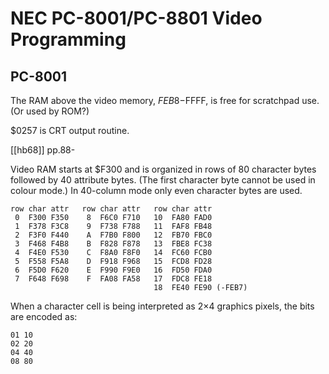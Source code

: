 NEC PC-8001/PC-8801 Video Programming
=====================================

PC-8001
-------

The RAM above the video memory, $FEB8-$FFFF, is free for scratchpad use.
(Or used by ROM?)

$0257 is CRT output routine.

[[hb68]] pp.88-

Video RAM starts at $F300 and is organized in rows of 80 character bytes
followed by 40 attribute bytes. (The first character byte cannot be used in
colour mode.) In 40-column mode only even character bytes are used.

    row char attr   row char attr   row char attr
     0  F300 F350    8  F6C0 F710   10  FA80 FAD0
     1  F378 F3C8    9  F738 F788   11  FAF8 FB48
     2  F3F0 F440    A  F7B0 F800   12  FB70 FBC0
     3  F468 F4B8    B  F828 F878   13  FBE8 FC38
     4  F4E0 F530    C  F8A0 F8F0   14  FC60 FCB0
     5  F558 F5A8    D  F918 F968   15  FCD8 FD28
     6  F5D0 F620    E  F990 F9E0   16  FD50 FDA0
     7  F648 F698    F  FA08 FA58   17  FDC8 FE18
                                    18  FE40 FE90 (-FEB7)

When a character cell is being interpreted as 2×4 graphics pixels, the bits
are encoded as:

    01 10
    02 20
    04 40
    08 80
